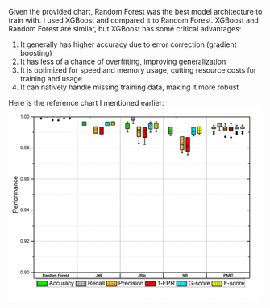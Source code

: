 Given the provided chart, Random Forest was the best model architecture to train with. I used XGBoost and compared it to Random Forest.
XGBoost and Random Forest are similar, but XGBoost has some critical advantages:

1) It generally has higher accuracy due to error correction (gradient boosting)
2) It has less of a chance of overfitting, improving generalization
3) It is optimized for speed and memory usage, cutting resource costs for training and usage
4) It can natively handle missing training data, making it more robust

Here is the reference chart I mentioned earlier:
![alt text](<performance chart.jpg>)